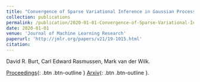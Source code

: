 ```yaml
---
title: "Convergence of Sparse Variational Inference in Gaussian Processes Regression"
collection: publications
permalink: /publication/2020-01-01-Convergence-of-Sparse-Variational-Inference-in-Gaussian-Processes-Regression
date: 2020-01-01
venue: 'Journal of Machine Learning Research'
paperurl: 'http://jmlr.org/papers/v21/19-1015.html'
citation: 
---
```

David R. Burt,  Carl Edward Rasmussen,  Mark van der Wilk.

[Proceedings](http://jmlr.org/papers/v21/19-1015.html){: .btn .btn-outline } [Arxiv](https://arxiv.org/abs/2008.00323){: .btn .btn-outline }.
